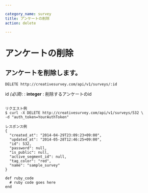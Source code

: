 ```yaml
---

category_name: survey
title: アンケートの削除
action: delete

---
```


# アンケートの削除

## アンケートを削除します。

`DELETE http://creativesurvey.com/api/v1/surveys/:id`

id _(必須)_:
: __integer__
: 削除するアンケートのid

~~~

リクエスト例
$ curl -X DELETE http://creativesurvey.com/api/v1/surveys/532 \
-d "auth_token=YourAuthToken"

レスポンス例
{
  "created_at": "2014-04-29T23:09:23+09:00",
  "updated_at": "2014-05-28T12:46:25+09:00",
  "id": 532,
  "password": null,
  "is_public": null,
  "active_segment_id": null,
  "tag_color": "red",
  "name": "sample_survey"
}
~~~

~~~
def ruby_code
  # ruby code goes here
end
~~~

